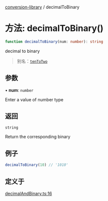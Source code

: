 [conversion-library](../globals.md) / decimalToBinary

# 方法: decimalToBinary()

```ts
function decimalToBinary(num: number): string
```

decimal to binary

> 别名：[`tenToTwo`](tenToTwo)

## 参数

• **num**: `number`

Enter a value of number type

## 返回

`string`

Return the corresponding binary

## 例子

```ts
decimalToBinary(10) // '1010'
```

## 定义于

[decimalAndBinary.ts:16](https://github.com/fxss5201/conversion-library/blob/9af897b733f816386974ba9caeb48523af77dce3/lib/进制转换/decimalAndBinary.ts#L16)
